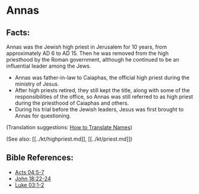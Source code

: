 # Annas #

## Facts: ##

Annas was the Jewish high priest in Jerusalem for 10 years, from approximately AD 6 to AD 15. Then he was removed from the high priesthood by the Roman government, although he continued to be an influential leader among the Jews.

* Annas was father-in-law to Caiaphas, the official high priest during the ministry of Jesus.
* After high priests retired, they still kept the title, along with some of the responsibilities of the office, so Annas was still referred to as high priest during the priesthood of Caiaphas and others. 
* During his trial before the Jewish leaders, Jesus was first brought to Annas for questioning.

(Translation suggestions: [How to Translate Names](en/ta-vol1/translate/man/translate-names))

(See also: [[../kt/highpriest.md]], [[../kt/priest.md]])

## Bible References: ##

* [Acts 04:5-7](en/tn/act/help/04/05)
* [John 18:22-24](en/tn/jhn/help/18/22)
* [Luke 03:1-2](en/tn/luk/help/03/01)